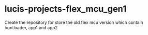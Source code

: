 # lucis-projects-flex_mcu_gen1
Create the repository for store the old flex mcu version which contain bootloader, app1 and app2
